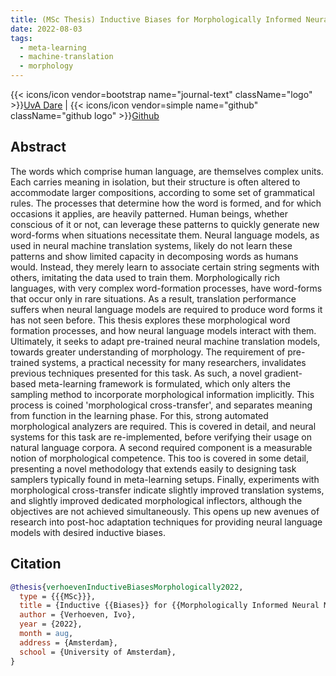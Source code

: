 ```yaml
---
title: (MSc Thesis) Inductive Biases for Morphologically Informed Neural Machine Translation
date: 2022-08-03
tags:
  - meta-learning
  - machine-translation
  - morphology
---
```


{{< icons/icon vendor=bootstrap name="journal-text" className="logo" >}}[UvA Dare](https://scripties.uba.uva.nl/search?id=record_50777) | {{< icons/icon vendor=simple name="github" className="github logo" >}}[Github](https://github.com/ioverho/morph_tag_lemmatize)

## Abstract

The words which comprise human language, are themselves complex units. Each carries meaning in isolation, but their structure is often altered to accommodate larger compositions, according to some set of grammatical rules. The processes that determine how the word is formed, and for which occasions it applies, are heavily patterned. Human beings, whether conscious of it or not, can leverage these patterns to quickly generate new word-forms when situations necessitate them. Neural language models, as used in neural machine translation systems, likely do not learn these patterns and show limited capacity in decomposing words as humans would. Instead, they merely learn to associate certain string segments with others, imitating the data used to train them. Morphologically rich languages, with very complex word-formation processes, have word-forms that occur only in rare situations. As a result, translation performance suffers when neural language models are required to produce word forms it has not seen before. This thesis explores these morphological word formation processes, and how neural language models interact with them. Ultimately, it seeks to adapt pre-trained neural machine translation models, towards greater understanding of morphology. The requirement of pre-trained systems, a practical necessity for many researchers, invalidates previous techniques presented for this task. As such, a novel gradient-based meta-learning framework is formulated, which only alters the sampling method to incorporate morphological information implicitly. This process is coined 'morphological cross-transfer', and separates meaning from function in the learning phase. For this, strong automated morphological analyzers are required. This is covered in detail, and neural systems for this task are re-implemented, before verifying their usage on natural language corpora. A second required component is a measurable notion of morphological competence. This too is covered in some detail, presenting a novel methodology that extends easily to designing task samplers typically found in meta-learning setups. Finally, experiments with morphological cross-transfer indicate slightly improved translation systems, and slightly improved dedicated morphological inflectors, although the objectives are not achieved simultaneously. This opens up new avenues of research into post-hoc adaptation techniques for providing neural language models with desired inductive biases.

## Citation

```bibtex
@thesis{verhoevenInductiveBiasesMorphologically2022,
  type = {{{MSc}}},
  title = {Inductive {{Biases}} for {{Morphologically Informed Neural Machine Translation}}},
  author = {Verhoeven, Ivo},
  year = {2022},
  month = aug,
  address = {Amsterdam},
  school = {University of Amsterdam},
}
```
